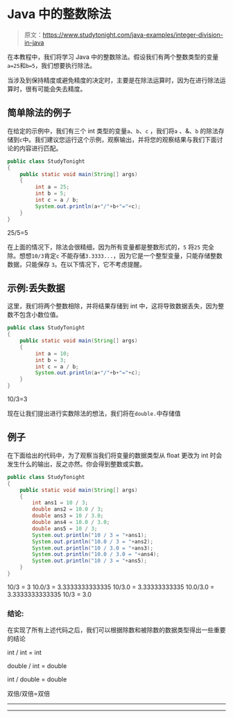 # Java 中的整数除法

> 原文：<https://www.studytonight.com/java-examples/integer-division-in-java>

在本教程中，我们将学习 Java 中的整数除法。假设我们有两个整数类型的变量`a=25`和`b=5`，我们想要执行除法。

当涉及到保持精度或避免精度的决定时，主要是在除法运算时，因为在进行除法运算时，很有可能会失去精度。

## 简单除法的例子

在给定的示例中，我们有三个 int 类型的变量`a`、`b`、`c` ，我们将`a` 、&、`b` 的除法存储到`c`中。我们建议您运行这个示例，观察输出，并将您的观察结果与我们下面讨论的内容进行匹配。

```java
public class StudyTonight 
{ 
	public static void main(String[] args)   
	{ 
		 int a = 25;
		 int b = 5;
		 int c = a / b;
		 System.out.println(a+"/"+b+"="+c);
	} 
}
```

25/5=5

在上面的情况下，除法会很精细，因为所有变量都是整数形式的，`5` 将`25` 完全除。想想`10/3`肯定`c` 不能存储`3.3333...`，因为它是一个整型变量，只能存储整数数据，只能保存 `3`。在以下情况下，它不考虑提醒。

## 示例:丢失数据

这里，我们将两个整数相除，并将结果存储到 int 中，这将导致数据丢失，因为整数不包含小数位值。

```java
public class StudyTonight 
{ 
	public static void main(String[] args)   
	{ 
		 int a = 10;
		 int b = 3;
		 int c = a / b;
		 System.out.println(a+"/"+b+"="+c);
	} 
}
```

10/3=3

现在让我们提出进行实数除法的想法，我们将在`double.`中存储值

## 例子

在下面给出的代码中，为了观察当我们将变量的数据类型从 float 更改为 int 时会发生什么的输出，反之亦然。你会得到整数或实数。

```java
public class StudyTonight 
{ 
	public static void main(String[] args)   
	{ 
		int ans1 = 10 / 3;
		double ans2 = 10.0 / 3;
		double ans3 = 10 / 3.0;
		double ans4 = 10.0 / 3.0;
		double ans5 = 10 / 3;		 		 
		System.out.println("10 / 3 = "+ans1);
		System.out.println("10.0 / 3 = "+ans2);
		System.out.println("10 / 3.0 = "+ans3);
		System.out.println("10.0 / 3.0 = "+ans4);
		System.out.println("10 / 3 = "+ans5);	
	}
}
```

10/3 = 3
10.0/3 = 3.3333333333335
10/3.0 = 3.33333333335
10.0/3.0 = 3.3333333333335
10/3 = 3.0

### 结论:

在实现了所有上述代码之后，我们可以根据除数和被除数的数据类型得出一些重要的结论

int / int = int

double / int = double

int / double = double

双倍/双倍=双倍

* * *

* * *